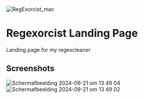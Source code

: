 ![RegExorcist_mac](https://github.com/user-attachments/assets/649b6133-d5dc-4250-b613-bdc38faf0c46)

# Regexorcist Landing Page

Landing page for my regexcleaner

## Screenshots


![Scherm­afbeelding 2024-09-21 om 13 49 04](https://github.com/user-attachments/assets/b0be559c-c479-432e-90a2-121e32f26b43)
![Scherm­afbeelding 2024-09-21 om 13 49 02](https://github.com/user-attachments/assets/cf85f56e-9137-461e-b599-c93d84da0a36)
